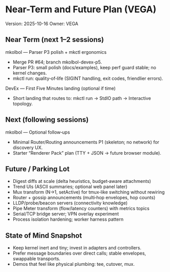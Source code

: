 # Near-Term and Future Plan (VEGA)

Version: 2025-10-16
Owner: VEGA

## Near Term (next 1–2 sessions)

mkolbol — Parser P3 polish + mkctl ergonomics
- Merge PR #64; branch mkolbol-devex-p5.
- Parser P3: small polish (docs/examples), keep perf guard stable; no kernel changes.
- mkctl run: quality‑of‑life (SIGINT handling, exit codes, friendlier errors).

DevEx — First Five Minutes landing (optional if time)
- Short landing that routes to: mkctl run → StdIO path → Interactive topology.

## Next (following sessions)

mkolbol — Optional follow‑ups
- Minimal Router/Routing announcements P1 (skeleton; no network) for discovery UX.
- Starter “Renderer Pack” plan (TTY + JSON → future browser module).

## Future / Parking Lot

- Digest diffs at scale (delta heuristics, budget‑aware attachments)
- Trend UIs (ASCII summaries; optional web panel later)
- Mux transform (N→1, setActive) for tmux‑like switching without rewiring
- Router + gossip announcements (multi‑hop envelopes, hop counts)
- LLDP/probe/beacon servers (connectivity knowledge)
- Pipe Meter transform (flow/latency counters) with metrics topics
- Serial/TCP bridge server; VPN overlay experiment
- Process isolation hardening; worker harness pattern

## State of Mind Snapshot

- Keep kernel inert and tiny; invest in adapters and controllers.
- Prefer message boundaries over direct calls; stable envelopes, swappable transports.
- Demos that feel like physical plumbing: tee, cutover, mux.
